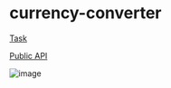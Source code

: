 # currency-converter

[Task](https://docs.google.com/document/d/17mjnqEJF0GxtPpxjqj4yQ00QthDJbLbPFDDy0DcilC0/edit?pli=1)

[Public API](https://github.com/fawazahmed0/exchange-api)

![image](https://github.com/user-attachments/assets/6b0105b7-92ee-4447-89eb-4f6d0c545558)
